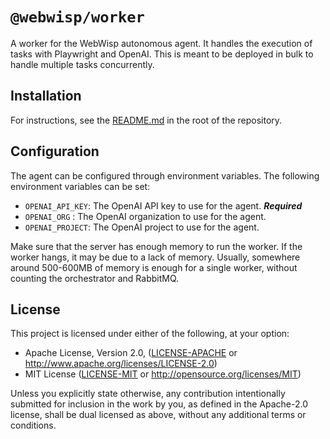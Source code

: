 # `@webwisp/worker`

A worker for the WebWisp autonomous agent. It handles the execution of tasks with Playwright and OpenAI. This is meant to be deployed in bulk to handle multiple tasks concurrently.

## Installation

For instructions, see the [README.md](../../README.md) in the root of the repository.

## Configuration

The agent can be configured through environment variables.
The following environment variables can be set:

-   `OPENAI_API_KEY`: The OpenAI API key to use for the agent. **_Required_**
-   `OPENAI_ORG` : The OpenAI organization to use for the agent.
-   `OPENAI_PROJECT`: The OpenAI project to use for the agent.

Make sure that the server has enough memory to run the worker. If the worker hangs, it may be due to a lack of memory.
Usually, somewhere around 500-600MB of memory is enough for a single worker, without counting the orchestrator and RabbitMQ.

## License

This project is licensed under either of the following, at your option:

-   Apache License, Version 2.0, ([LICENSE-APACHE](LICENSE-APACHE) or http://www.apache.org/licenses/LICENSE-2.0)
-   MIT License ([LICENSE-MIT](LICENSE-MIT) or http://opensource.org/licenses/MIT)

Unless you explicitly state otherwise, any contribution intentionally submitted for inclusion in the work by you,
as defined in the Apache-2.0 license, shall be dual licensed as above, without any additional terms or conditions.
